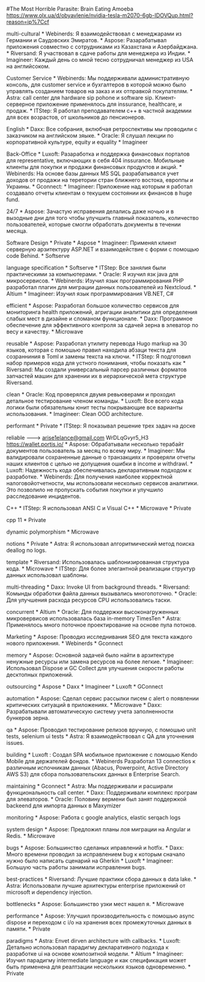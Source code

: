 #The Most Horrible Parasite: Brain Eating Amoeba
https://www.olx.ua/d/obyavlenie/nvidia-tesla-m2070-6gb-IDOVQup.html?reason=ip%7Ccf

multi-cultural
	* Webinerds: Я взаимодействовал с менеджарами из Германии и Саудовских Эмиратов.
	* Aspose: Разарабатывал приложения совместно с сотрудниками из Казахстана и Азербайджана.
	* Riversand: Я участвовал в сдаче работы для менеджера из Индии.
	* Imagineer: Каждый день со мной тесно сотрудничал менеджер из USA на английсоком.

Customer Service
	* Webinerds: Мы поддерживали административную консоль, для customer service и бухгалтеров в которой можно было управлять созданием товаров на заказ и их отправкой покупателям.
	* Astra: call center для hardware sip pohone и software sip. Клиент-серверное приложение применялось для inssurance, 	healthcare, и продаж.
	* ITStep: Я работал преподавателем c++ в частной академии для всех возрастов, от школьников до пенсионеров.

English
	* Daxx: Все собрания, вклюбчая ретроспективы мы проводили с заказчиком на английском зяыке.
	* Oracle: Я слушал лекции по корпоративной культуре, equity и equality
	* Imagineer

Back-Office
	* Luxoft: Разаработка и поддержка финансовых порталов для representative, включающих в себя 404 inssurance. Мобильные клиенты для покупки и продажи финансовых продуктов и акций.
	* Webinerds: На основе базы данных MS SQL разрабатывался учет доходов от продажи на теретории стран ближнего востока, европпы и Украины.
	* Gconnect: 
	* Imagineer: Приложение над которым я работал создавало отчеты клиентам о текушем состоянии их финансов в huge fund.

24/7
	* Aspose: Зачастую исправения делались даже ночью и в вызодные дни для того чтобы улучшить главный показатель, количество пользователей, которые смогли обработать документы в течении месяца.

Software Design
	* Private
	* Aspose
	* Imagineer: Применял клиент серверную арзитектуру ASP.NET и взаимодействие с форми с помощью сode Behind. 
	* Softserve

language specification
	* Softserve
	* ITStep: Все занялия были практическими за компьютерами.
	* Oracle: Я изучил язк java для микросервисов. 
	* Webinerds: Изучил язык программирования PHP разработал плагин для миграции данных пользователей из Nextcloud. 
	* Altium
	* Imagineer: Изучил язык программирования VB.NET, C#

efficient
	* Aspose: Разработал большое количество сервисов для мониторинга health приложений, агригации аналитики для определения слабых мест в дизайне и сломаном функционале.
	* Daxx: Програмное обеспечение для эффективного контроля за сдачей зерна в элеватор по весу и качеству.
	* Microwave

reusable
	* Aspose: Разработал утилиту перевода Hugo markup на 30 языков, которая с помошью правил находила абзаци текста для созранниния в Toml и замены текста на ключи.
	* ITStep: Я подготовил набор примеров кода для устного понимания, чтобы показать как 
	* Riversand: Мы создали универсальный парсер различных форматов запчастей машин для хранении их в иерархической мета структуре Riversand.

clean
	* Oracle: Код проверялся двумя ревьюверами и проходил детальное тестирование членом команды.
	* Luxoft: Все всего кода логики были обязательны юнит тесты покрывающие все варианты использования.
	* Imagineer: Clean OOD architecture.

performant
	* Private
	* ITStep: Я показывал решение трех задач на доске

reliable ---> arise1elance@gmail.com WrDLqG*vy*r5_H3 https://wallet.portis.io/
	* Aspose: Обрабатывали несколько терабайт документов пользователь за месяц по всему миру.
	* Imagineer: Мы валидировали сохраненные данные о транзакциях и проверяли отчеты наших клиентов с целью не допущения ошибки в income и withdrawl.
	* Luxoft: Надежность кода обеспечивалась декларативным подходом к разработке.
	* Webinerds: Для получения наиболее корректной налоговойотчетности, мы использовали несколько сервисов аналитики. Это позволило не пропускать события покупки и улучшило расследование инцидентов.

C++
	* ITStep: Я использовал ANSI C и Visual C++
	* Microwave
	* Private

cpp 11
	* Private

dynamic polymorphism
	* Microwave

notions
	* Private
	* Astra: Я использовал алгоритмический метод поиска deallog по logs. 

template
	* Riversand: Использовалась шаблонизированная структура кода.
	* Microwave
	* ITStep: Для более элегантной реализации структур данных использовал шаблоны.

multi-threading
	* Daxx: Invoke UI from background threads.
	* Riversand: Комынды обработки файла данных вызывались многопоточно.
	* Oracle: Для улучшения расхода ресурсов CPU использовались таски.

concurrent
	* Altium
	* Oracle: Для поддержки высоконагруженных микровервисов использовалась база in-memory TimesTen
	* Astra: Применялось много поточное проектирование на основе пула потоков.

Marketing
	* Aspose: Проводиз исследнивания SEO для текста каждого нового приложения.
	* Webinerds
	* Gconnect
	
memory
	* Aspose: Основной задачей было найти в арзитектуре ненужные ресурсы или замена ресурсов на более легкие. 
	* Imagineer: Использовал Dispose и GC Collect для улучшения скорости работы десктопных приложений.

outsourcing
	* Aspose
	* Daxx
	* Imagineer
	* Luxoft
	* GConnect

automation
	* Aspose: Сделал сервис рассылки писем с alert о появлении критических ситуаций в приложениях.
	* Microwave
	* Daxx: Разрабатывали автоматическую систему учета заполненности бункеров зерна.

qa
	* Aspose: Проводил тестирование релизов вручную, с помошью unit tests, selenium ui tests
	* Astra: Я взаимодействовал с QA для уточнения issues.

building
	* Luxoft : Создал SPA мобильное приложение с помошью Kendo Mobile для держателей фондов.
	* Webinerds Разработал 13 connectios к различным испочникам данных (Abacus, Powerpoint, Active Directory AWS S3) для сбора пользовательских данных в Enterprise Search.

maintaining
	* Gconnect
	* Astra:  Мы поддерживали и расширали функциональность call center.
	* Daxx: Поддерживали комплекс програм для элеваторов.
	* Oracle: Половину вермени был занят поддержкой backeend для импорта данных в Maxymizer
	
monitoring
	* Aspose: Работа с google analytics, elastic serqach logs

system design
	* Aspose: Предложил планы лоя миграции на Angular и Redis.
	* Microwave
	
bugs
	* Aspose: Большинство сделаных иправлений и hotfix.
	* Daxx: Много времени проводил за исправлением bug к которым сначало нужно было написать сценарий на Gherkin
	* Luxoft
	* Imagineer: Большую часть работы занимали исправления bugs.

best-practices
	* Riversand: Лучшие практики сбора данных в data lake.
	* Astra: Использовали лучшие архитектуры enterprise приложений от microsoft и dependency injection.

bottlenecks
	* Aspose: Большинство узки мест нашел я.
	* Microwave

performance
	* Aspose: Улучшил производительность с помошью async dispose и переходом с i/o на хранения всех промежуточных данных в памяти.
	* Private

paradigms
	* Astra: Envet dirven architecture with callbacks.
	* Luxoft: Детально использовал парадигму декларативного подхода к разработке ui на основе композитной модели.
	* Altium
	* Imagineer: Изучил парадигму intermediate language и как спецификация может быть применена для реалтзации нескольких языков одновременно.
	* Private

